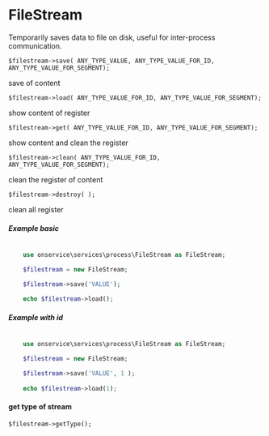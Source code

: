 FileStream
==========
Temporarily saves data to file on disk, useful for inter-process communication.

	$filestream->save( ANY_TYPE_VALUE, ANY_TYPE_VALUE_FOR_ID, ANY_TYPE_VALUE_FOR_SEGMENT);
save of content

	$filestream->load( ANY_TYPE_VALUE_FOR_ID, ANY_TYPE_VALUE_FOR_SEGMENT);
show content of register
	
	$filestream->get( ANY_TYPE_VALUE_FOR_ID, ANY_TYPE_VALUE_FOR_SEGMENT);
show content and clean the register

	$filestream->clean( ANY_TYPE_VALUE_FOR_ID, ANY_TYPE_VALUE_FOR_SEGMENT);
clean the register of content

	$filestream->destroy( );
clean all register


##### Example basic
```php

	use onservice\services\process\FileStream as FileStream;

	$filestream = new FileStream;

	$filestream->save('VALUE');
	
	echo $filestream->load();

```


##### Example with id
```php

	use onservice\services\process\FileStream as FileStream;

	$filestream = new FileStream;

	$filestream->save('VALUE', 1 );
	
	echo $filestream->load(1);

```

#### get type of stream

	$filestream->getType();
